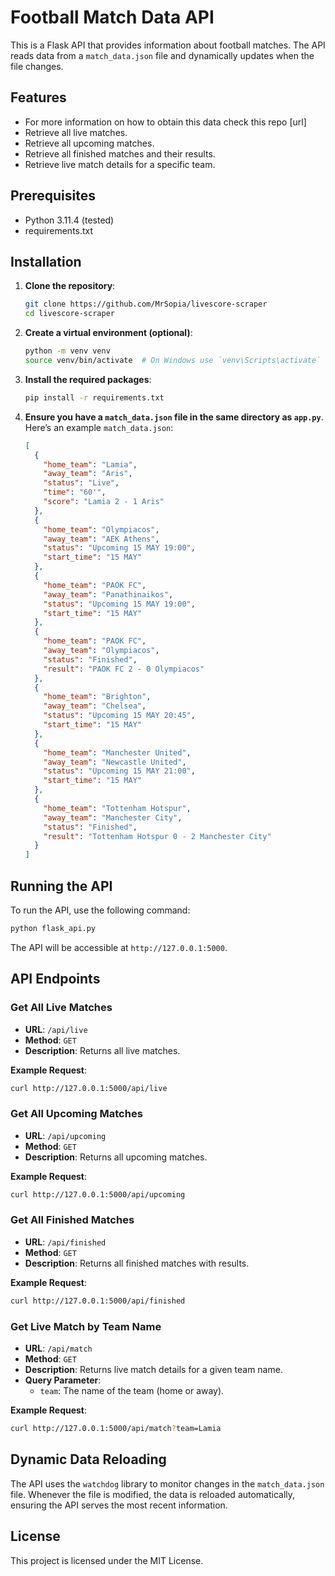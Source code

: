# Football Match Data API

This is a Flask API that provides information about football matches. The API reads data from a `match_data.json` file and dynamically updates when the file changes.

## Features
- For more information on how to obtain this data check this repo [url]
- Retrieve all live matches.
- Retrieve all upcoming matches.
- Retrieve all finished matches and their results.
- Retrieve live match details for a specific team.

## Prerequisites

- Python 3.11.4 (tested)
- requirements.txt

## Installation

1. **Clone the repository**:

    ```bash
    git clone https://github.com/MrSopia/livescore-scraper
    cd livescore-scraper
    ```

2. **Create a virtual environment (optional)**:

    ```bash
    python -m venv venv
    source venv/bin/activate  # On Windows use `venv\Scripts\activate`
    ```

3. **Install the required packages**:

    ```bash
    pip install -r requirements.txt
    ```

4. **Ensure you have a `match_data.json` file in the same directory as `app.py`**. Here’s an example `match_data.json`:

    ```json
    [
      {
        "home_team": "Lamia",
        "away_team": "Aris",
        "status": "Live",
        "time": "60'",
        "score": "Lamia 2 - 1 Aris"
      },
      {
        "home_team": "Olympiacos",
        "away_team": "AEK Athens",
        "status": "Upcoming 15 MAY 19:00",
        "start_time": "15 MAY"
      },
      {
        "home_team": "PAOK FC",
        "away_team": "Panathinaikos",
        "status": "Upcoming 15 MAY 19:00",
        "start_time": "15 MAY"
      },
      {
        "home_team": "PAOK FC",
        "away_team": "Olympiacos",
        "status": "Finished",
        "result": "PAOK FC 2 - 0 Olympiacos"
      },
      {
        "home_team": "Brighton",
        "away_team": "Chelsea",
        "status": "Upcoming 15 MAY 20:45",
        "start_time": "15 MAY"
      },
      {
        "home_team": "Manchester United",
        "away_team": "Newcastle United",
        "status": "Upcoming 15 MAY 21:00",
        "start_time": "15 MAY"
      },
      {
        "home_team": "Tottenham Hotspur",
        "away_team": "Manchester City",
        "status": "Finished",
        "result": "Tottenham Hotspur 0 - 2 Manchester City"
      }
    ]
    ```

## Running the API

To run the API, use the following command:

```bash
python flask_api.py
```

The API will be accessible at `http://127.0.0.1:5000`.

## API Endpoints

### Get All Live Matches

- **URL**: `/api/live`
- **Method**: `GET`
- **Description**: Returns all live matches.

**Example Request**:

``` bash
curl http://127.0.0.1:5000/api/live
```

### Get All Upcoming Matches

- **URL**: `/api/upcoming`
- **Method**: `GET`
- **Description**: Returns all upcoming matches.

**Example Request**:

``` bash
curl http://127.0.0.1:5000/api/upcoming
```

### Get All Finished Matches

- **URL**: `/api/finished`
- **Method**: `GET`
- **Description**: Returns all finished matches with results.

**Example Request**:

``` bash
curl http://127.0.0.1:5000/api/finished
```

### Get Live Match by Team Name

- **URL**: `/api/match`
- **Method**: `GET`
- **Description**: Returns live match details for a given team name.
- **Query Parameter**:
  - `team`: The name of the team (home or away).

**Example Request**:

``` bash
curl http://127.0.0.1:5000/api/match?team=Lamia
```

## Dynamic Data Reloading

The API uses the `watchdog` library to monitor changes in the `match_data.json` file. Whenever the file is modified, the data is reloaded automatically, ensuring the API serves the most recent information.

## License

This project is licensed under the MIT License.
